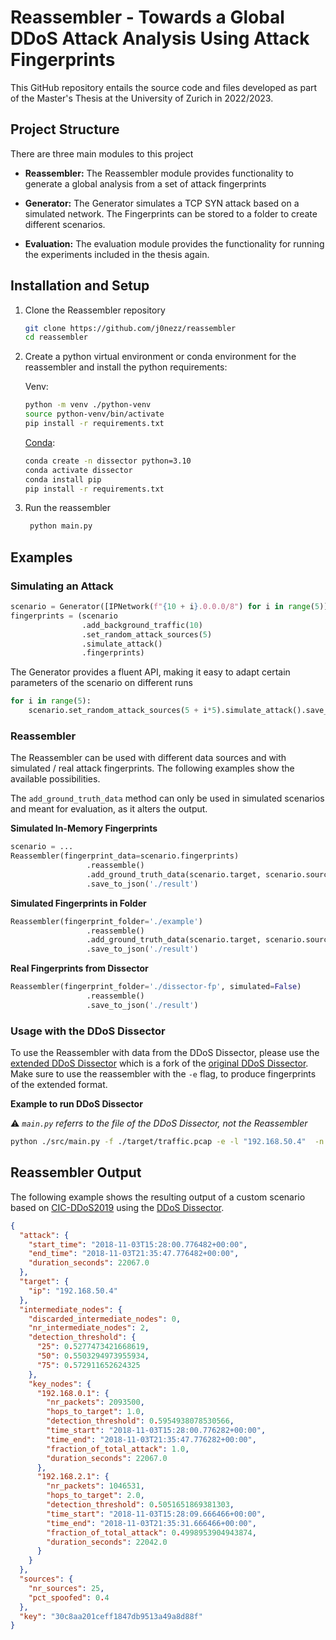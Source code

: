# Reassembler - Towards a Global DDoS Attack Analysis Using Attack Fingerprints

This GitHub repository entails the source code and files developed as part of the Master's Thesis at the University of Zurich in 2022/2023.

## Project Structure
There are three main modules to this project

- **Reassembler:**
   The Reassembler module provides functionality to generate a global analysis from a set of attack fingerprints

- **Generator:**
   The Generator simulates a TCP SYN attack based on a simulated network. 
   The Fingerprints can be stored to a folder to create different scenarios.

- **Evaluation:**
  The evaluation module provides the functionality for running the experiments included in the thesis again.

## Installation and Setup

1. Clone the Reassembler repository
    ```bash
    git clone https://github.com/j0nezz/reassembler
    cd reassembler
    ```
2. Create a python virtual environment or conda environment for the reassembler and install the python requirements:

    Venv:
    ```bash
    python -m venv ./python-venv
    source python-venv/bin/activate
    pip install -r requirements.txt
    ```
    [Conda](https://docs.conda.io/projects/conda/en/latest/user-guide/tasks/manage-environments.html):
    ```bash
    conda create -n dissector python=3.10
    conda activate dissector
    conda install pip
    pip install -r requirements.txt
    ```
3. Run the reassembler
    ```bash
     python main.py
   ```
   
## Examples
### Simulating an Attack
```python
scenario = Generator([IPNetwork(f"{10 + i}.0.0.0/8") for i in range(5)], max_levels=3, max_clients=5, spoofed_pct=0.25)
fingerprints = (scenario
                .add_background_traffic(10)
                .set_random_attack_sources(5)
                .simulate_attack()
                .fingerprints)
```

The Generator provides a fluent API, making it easy to adapt certain parameters of the scenario on different runs
```python
for i in range(5):
    scenario.set_random_attack_sources(5 + i*5).simulate_attack().save_to_json(f"./example/{i}")
```

### Reassembler
The Reassembler can be used with different data sources and with simulated / real attack fingerprints.
The following examples show the available possibilities.

The `add_ground_truth_data` method can only be used in simulated scenarios and meant for evaluation, as it alters the output. 


**Simulated In-Memory Fingerprints**
```python
scenario = ...
Reassembler(fingerprint_data=scenario.fingerprints)
                 .reassemble()
                 .add_ground_truth_data(scenario.target, scenario.sources)
                 .save_to_json('./result')
```
**Simulated Fingerprints in Folder**
```python
Reassembler(fingerprint_folder='./example')
                 .reassemble()
                 .add_ground_truth_data(scenario.target, scenario.sources)
                 .save_to_json('./result')
```

**Real Fingerprints from Dissector**
```python
Reassembler(fingerprint_folder='./dissector-fp', simulated=False)
                 .reassemble()
                 .save_to_json('./result')
```

### Usage with the DDoS Dissector
To use the Reassembler with data from the DDoS Dissector, please use the [extended DDoS Dissector](https://github.com/j0nezz/ddos_dissector) which is a fork of the [original DDoS Dissector](https://github.com/ddos-clearing-house/ddos_dissector).
Make sure to use the reassembler with the `-e` flag, to produce fingerprints of the extended format.

**Example to run DDoS Dissector**

⚠️ _`main.py` referrs to the file of the DDoS Dissector, not the Reassembler_
```bash
python ./src/main.py -f ./target/traffic.pcap -e -l "192.168.50.4"  -n 5 --output ./dissector-fp
```
## Reassembler Output
The following example shows the resulting output of a custom scenario based on [CIC-DDoS2019](https://www.unb.ca/cic/datasets/ddos-2019.html) using the [DDoS Dissector](https://github.com/j0nezz/ddos_dissector).
```json
{
  "attack": {
    "start_time": "2018-11-03T15:28:00.776482+00:00",
    "end_time": "2018-11-03T21:35:47.776482+00:00",
    "duration_seconds": 22067.0
  },
  "target": {
    "ip": "192.168.50.4"
  },
  "intermediate_nodes": {
    "discarded_intermediate_nodes": 0,
    "nr_intermediate_nodes": 2,
    "detection_threshold": {
      "25": 0.5277473421668619,
      "50": 0.5503294973955934,
      "75": 0.572911652624325
    },
    "key_nodes": {
      "192.168.0.1": {
        "nr_packets": 2093500,
        "hops_to_target": 1.0,
        "detection_threshold": 0.5954938078530566,
        "time_start": "2018-11-03T15:28:00.776282+00:00",
        "time_end": "2018-11-03T21:35:47.776282+00:00",
        "fraction_of_total_attack": 1.0,
        "duration_seconds": 22067.0
      },
      "192.168.2.1": {
        "nr_packets": 1046531,
        "hops_to_target": 2.0,
        "detection_threshold": 0.5051651869381303,
        "time_start": "2018-11-03T15:28:09.666466+00:00",
        "time_end": "2018-11-03T21:35:31.666466+00:00",
        "fraction_of_total_attack": 0.4998953904943874,
        "duration_seconds": 22042.0
      }
    }
  },
  "sources": {
    "nr_sources": 25,
    "pct_spoofed": 0.4
  },
  "key": "30c8aa201ceff1847db9513a49a8d88f"
}
```